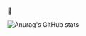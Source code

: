  👋







![Anurag's GitHub stats](https://github-readme-stats.vercel.app/api?username=ViniciusBoscardin&show_icons=true&theme=radical)





